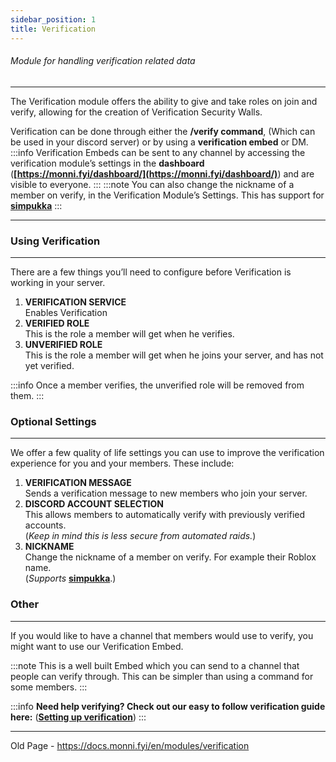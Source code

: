 ```yaml
---
sidebar_position: 1
title: Verification
---
```

###### Module for handling verification related data
***
The Verification module offers the ability to give and take roles on join and verify, allowing for the creation of Verification Security Walls.

Verification can be done through either the **/verify command**, (Which can be used in your discord server) or by using a **verification embed** or DM.
:::info
Verification Embeds can be sent to any channel by accessing the verification module’s settings in the **dashboard** (**[https://monni.fyi/dashboard/](https://monni.fyi/dashboard/)**) and are visible to everyone.
:::
:::note
You can also change the nickname of a member on verify, in the Verification Module’s Settings. This has support for [**simpukka**](https://monni-docs-f7dj.onrender.com/simpukka/)
:::
***
### Using Verification
---
There are a few things you’ll need to configure before Verification is working in your server.
1. **VERIFICATION SERVICE**  
Enables Verification
2. **VERIFIED ROLE**  
This is the role a member will get when he verifies.
3. **UNVERIFIED ROLE**  
This is the role a member will get when he joins your server, and has not yet verified.

:::info
Once a member verifies, the unverified role will be removed from them.
:::

### Optional Settings
---
We offer a few quality of life settings you can use to improve the verification experience for you and your members. These include:

1. **VERIFICATION MESSAGE**  
Sends a verification message to new members who join your server.
2. **DISCORD ACCOUNT SELECTION**  
This allows members to automatically verify with previously verified accounts.  
(*Keep in mind this is less secure from automated raids.*)
3. **NICKNAME**  
Change the nickname of a member on verify. For example their Roblox name.  
(*Supports* [**simpukka**](https://monni-docs-f7dj.onrender.com/simpukka/).)

### Other
---
If you would like to have a channel that members would use to verify, you might want to use our Verification Embed.

:::note
This is a well built Embed which you can send to a channel that people can verify through. This can be simpler than using a command for some members.
:::

:::info
**Need help verifying? Check out our easy to follow verification guide here:** (**[Setting up verification](https://monni-docs-f7dj.onrender.com/guides/setting-up-verification)**)
:::
***


Old Page -
https://docs.monni.fyi/en/modules/verification
